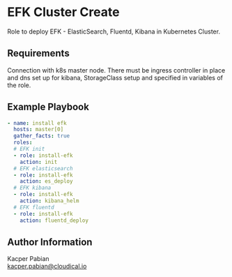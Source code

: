 EFK Cluster Create
=========

Role to deploy EFK - ElasticSearch, Fluentd, Kibana in Kubernetes Cluster.

Requirements
------------

Connection with k8s master node.
There must be ingress controller in place and dns set up for kibana, StorageClass setup and specified in variables of the role.

Example Playbook
----------------

```yaml
- name: install efk
  hosts: master[0]
  gather_facts: true
  roles:
  # EFK init
  - role: install-efk
    action: init
  # EFK elasticsearch
  - role: install-efk
    action: es_deploy
  # EFK kibana
  - role: install-efk
    action: kibana_helm
  # EFK fluentd
  - role: install-efk
    action: fluentd_deploy
```

Author Information
------------------

Kacper Pabian  
kacper.pabian@cloudical.io
